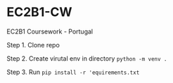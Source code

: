 # EC2B1-CW
EC2B1 Coursework - Portugal

Step 1. Clone repo

Step 2. Create virutal env in directory `python -m venv .`

Step 3. Run `pip install -r 'equirements.txt`
